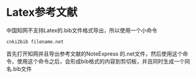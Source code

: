 # Latex参考文献

中国知网不支持Latex的.bib文件格式导出，所以使用一个小命令

```shell
cnki2bib filename.net
```

首先打开知网并且导出参考文献的NoteExpress 的.net文件，然后使用这个命令，使用这个命令之后，会形成bib格式的内容到剪切板，并且同时生成一个同名.bib文件